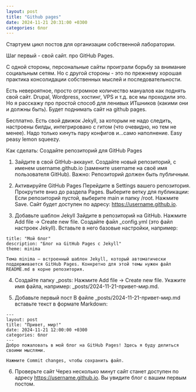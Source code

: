 ```yaml
---
layout: post
title: "Github pages"
date: 2024-11-21 20:31:00 +0300
categories: блог
---
```

Стартуем цикл постов для организации собственной лаборатории.

Шаг первый - свой сайт. про GitHub Pages.

С одной стороны, персональные сайты проиграли борьбу за внимание социальным сетям. Но с другой стороны - это по прежнему хорошая практика консолидации собственных мыслей и последовательности.

Есть невероятное, просто огромное количество мануалов как поднять свой сайт. Drupal, Wordpress, хостинг, VPS и т.д. все мы проходили это. Но я расскажу про простой способ для ленивых ИТшников (какими они и должны быть). Будет поднимать сайт на github pages.

Бесплатно. Есть свой движок Jekyll, за которым не надо следить, настроены билды, интегрировано с гитом (что очевидно, но тем не менее). Надо только кинуть пару конфигов и...само наполнение. Easy peasy lemon squeezy.


Как сделать:
Создайте репозиторий для GitHub Pages

1. Зайдите в свой GitHub-аккаунт.
    Создайте новый репозиторий, с именем username.github.io (замените username на своё имя пользователя GitHub).
    Важно: Репозиторий должен быть публичным.

2. Активируйте GitHub Pages
    Перейдите в Settings вашего репозитория.
    Прокрутите вниз до раздела Pages.
    Выберите ветку для публикации:
        Если репозиторий пустой, выберите main и папку /root.
        Нажмите Save.
    Сайт будет доступен по адресу: https://username.github.io.

3. Добавьте шаблон Jekyll
    Зайдите в репозиторий на GitHub.
    Нажмите Add file → Create new file.
    Создайте файл _config.yml (это файл настроек Jekyll).
    Вставьте в него базовые настройки, например:

```
title: "Мой блог"
description: "Блог на GitHub Pages с Jekyll"
theme: minima
```
   
    Тема minima — встроенный шаблон Jekyll, который автоматически поддерживается GitHub Pages. Конкретно для этой темы нужен файл README.md в корне репозитория.

4.   Создайте папку _posts:
    Нажмите Add file → Create new file.
    Укажите имя файла, например: _posts/2024-11-21-привет-мир.md.

5. Добавьте первый пост
    В файле _posts/2024-11-21-привет-мир.md вставьте текст в формате Markdown:

```
---
layout: post
title: "Привет, мир!"
date: 2024-11-21 12:00:00 +0300
categories: блог
---
Добро пожаловать в мой блог на GitHub Pages! Здесь я буду делиться своими мыслями.
```
    Нажмите Commit changes, чтобы сохранить файл.

6. Проверьте сайт
    Через несколько минут сайт станет доступен по адресу https://username.github.io. Вы увидите блог с вашим первым постом.